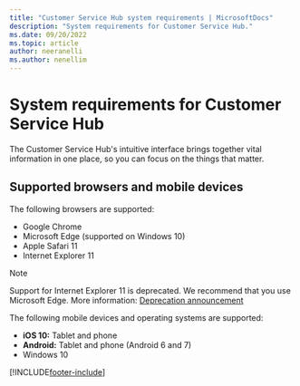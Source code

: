 ```yaml
---
title: "Customer Service Hub system requirements | MicrosoftDocs"
description: "System requirements for Customer Service Hub."
ms.date: 09/20/2022
ms.topic: article
author: neeranelli
ms.author: nenellim
---
```


# System requirements for Customer Service Hub

The Customer Service Hub's intuitive interface brings together vital information in one place, so you can focus on the things that matter.  

## Supported browsers and mobile devices

The following browsers are supported:
  
- Google Chrome
- Microsoft Edge (supported on Windows 10)
- Apple Safari 11
- Internet Explorer 11

> [!NOTE]
> Support for Internet Explorer 11 is deprecated. We recommend that you use Microsoft Edge. More information: [Deprecation announcement](deprecations-customer-service.md#internet-explorer-11-support-for-dynamics-365-and-microsoft-power-platform-is-deprecated)


The following mobile devices and operating systems are supported:

- **iOS 10:** Tablet and phone
- **Android:** Tablet and phone (Android 6 and 7)
- Windows 10


[!INCLUDE[footer-include](../../includes/footer-banner.md)]
